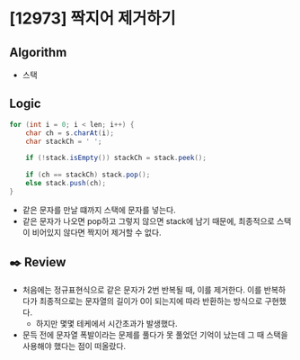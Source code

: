 # [12973] 짝지어 제거하기

## Algorithm
- 스택

## Logic

```java
for (int i = 0; i < len; i++) {
    char ch = s.charAt(i);
    char stackCh = ' ';
    
    if (!stack.isEmpty()) stackCh = stack.peek();
    
    if (ch == stackCh) stack.pop();
    else stack.push(ch);
}
```
- 같은 문자를 만날 떄까지 스택에 문자를 넣는다.
- 같은 문자가 나오면 pop하고 그렇지 않으면 stack에 남기 때문에, 최종적으로 스택이 비어있지 않다면 짝지어 제거할 수 없다.

## :black_nib: **Review**
- 처음에는 정규표현식으로 같은 문자가 2번 반복될 때, 이를 제거한다. 이를 반복하다가 최종적으로는 문자열의 길이가 0이 되는지에 따라 반환하는 방식으로 구현했다.
  - 하지만 몇몇 테케에서 시간초과가 발생했다.
- 문득 전에 문자열 폭발이라는 문제를 풀다가 못 풀었던 기억이 났는데 그 때 스택을 사용해야 했다는 점이 떠올랐다.